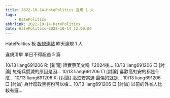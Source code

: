 ```yaml
---
title: 2022-10-14-HatePolitics 違規 1 人
tags:
    - HatePolitics
abbrlink: 2022-10-14-HatePolitics
date: HatePolitics-2022-10-14 12:00:00
---
```

HatePolitics 板 [板規連結](https://www.ptt.cc/bbs/HatePolitics/M.1617115262.A.D60.html)
昨天違規 1 人
<!-- more -->

違規清單
單日不得超過 5 篇

10/13 liang691206 R: [新聞] 證實蔡英文稱「2024後…
10/13 liang691206 □ [討論] 虹衛兵銳減的原因是因…
10/13 liang691206 □ [討論] 喜歡高虹安的都是什麼…
10/13 liang691206 R: [討論] 高虹安當選 最傷的就是…
10/13 liang691206 □ [討論] 為什麼政黑柯粉可以檢…
10/13 liang691206 □ [討論] 以前的外省人比較有邏…